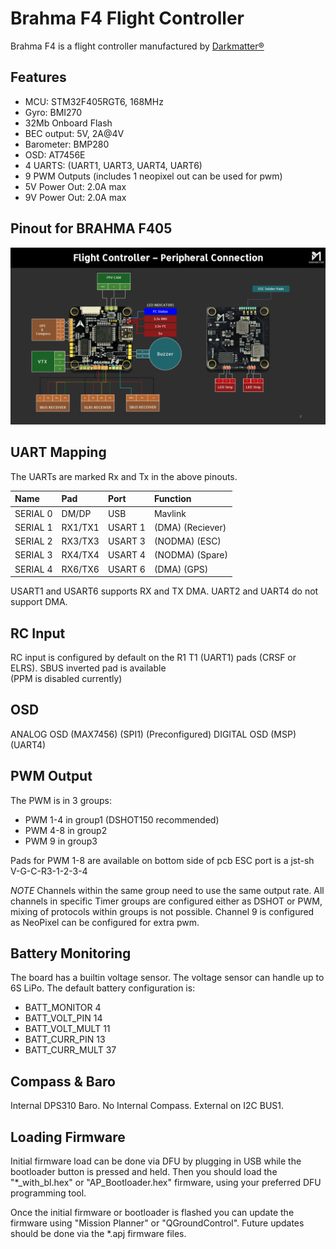 
# Brahma F4 Flight Controller

Brahma F4 is a flight controller manufactured by [Darkmatter®](https://thedarkmatter.in)

## Features

- MCU: STM32F405RGT6, 168MHz
- Gyro: BMI270
- 32Mb Onboard Flash
- BEC output: 5V, 2A@4V
- Barometer: BMP280
- OSD: AT7456E
- 4 UARTS: (UART1, UART3, UART4, UART6)
- 9 PWM Outputs (includes 1 neopixel out can be used for pwm)
- 5V Power Out: 2.0A max
- 9V Power Out: 2.0A max



## Pinout for BRAHMA F405

![BrahmaF405](BRAHMA_F405-diagram.jpg "DM_BrahmaF4")



## UART Mapping

The UARTs are marked Rx and Tx in the above pinouts.

| Name     | Pad      | Port    |     Function        |
| :------- | :------- | :------ | :------------------ |
| SERIAL 0 | DM/DP    | USB     |  Mavlink            |
| SERIAL 1 | RX1/TX1  | USART 1 | (DMA)   (Reciever)  |
| SERIAL 2 | RX3/TX3  | USART 3 | (NODMA) (ESC)       |
| SERIAL 3 | RX4/TX4  | USART 4 | (NODMA) (Spare)     |
| SERIAL 4 | RX6/TX6  | USART 6 | (DMA)   (GPS)       |

USART1 and USART6 supports RX and TX DMA. UART2 and UART4 do not support DMA.


## RC Input

RC input is configured by default on the R1 T1 (UART1) pads (CRSF or ELRS).
SBUS inverted pad is available  
(PPM is disabled currently)


## OSD
ANALOG OSD (MAX7456) (SPI1) (Preconfigured)
DIGITAL OSD (MSP)    (UART4)


## PWM Output

The PWM is in 3 groups:

- PWM 1-4 in group1 (DSHOT150 recommended)
- PWM 4-8 in group2
- PWM 9   in group3

Pads for PWM 1-8 are available on bottom side of pcb
ESC port is a jst-sh V-G-C-R3-1-2-3-4

*NOTE*
Channels within the same group need to use the same output rate.
All channels in specific Timer groups are configured either as DSHOT or PWM,
mixing of protocols within groups is not possible.
Channel 9 is configured as NeoPixel can be configured for extra pwm.


## Battery Monitoring

The board has a builtin voltage sensor. The voltage sensor can handle up to 6S LiPo.
The default battery configuration is:

- BATT_MONITOR 4
- BATT_VOLT_PIN 14
- BATT_VOLT_MULT 11
- BATT_CURR_PIN 13
- BATT_CURR_MULT 37


## Compass & Baro

Internal DPS310 Baro.
No Internal Compass.
External on I2C BUS1.


## Loading Firmware

Initial firmware load can be done via DFU by plugging in USB while the bootloader button is pressed and held. 
Then you should load the "*_with_bl.hex" or "AP_Bootloader.hex" firmware, using your preferred DFU programming tool.

Once the initial firmware or bootloader is flashed you can update the firmware using "Mission Planner" or "QGroundControl". 
Future updates should be done via the *.apj firmware files.
